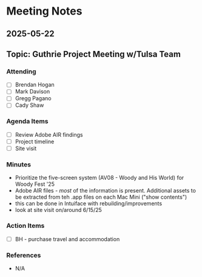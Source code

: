 # Meeting Notes

## 2025-05-22

## Topic: Guthrie Project Meeting w/Tulsa Team

### Attending

- [ ] Brendan Hogan
- [ ] Mark Davison
- [ ] Gregg Pagano
- [ ] Cady Shaw

### Agenda Items

- [ ] Review Adobe AIR findings
- [ ] Project timeline
- [ ] Site visit

### Minutes

- Prioritize the five-screen system (AV08 - Woody and His World) for Woody Fest '25
- Adobe AIR files - _most_ of the information is present. Additional assets to be extracted from teh .app files on each Mac Mini ("show contents")
- this can be done in Intuiface with rebuilding/improvements
- look at site visit on/around 6/15/25

### Action Items

- [ ] BH - purchase travel and accommodation

### References

- N/A
